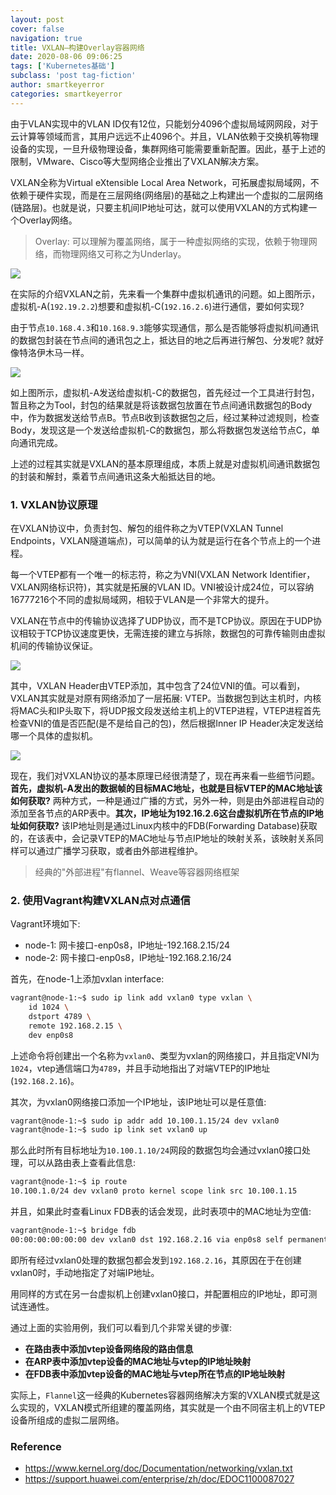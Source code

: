 ```yaml
---
layout: post
cover: false
navigation: true
title: VXLAN—构建Overlay容器网络
date: 2020-08-06 09:06:25
tags: ['Kubernetes基础']
subclass: 'post tag-fiction'
author: smartkeyerror
categories: smartkeyerror
---
```


由于VLAN实现中的VLAN ID仅有12位，只能划分4096个虚拟局域网网段，对于云计算等领域而言，其用户远远不止4096个。并且，VLAN依赖于交换机等物理设备的实现，一旦升级物理设备，集群网络可能需要重新配置。因此，基于上述的限制，VMware、Cisco等大型网络企业推出了VXLAN解决方案。

<!---more--->

VXLAN全称为Virtual eXtensible Local Area Network，可拓展虚拟局域网，不依赖于硬件实现，而是在三层网络(网络层)的基础之上构建出一个虚拟的二层网络(链路层)。也就是说，只要主机间IP地址可达，就可以使用VXLAN的方式构建一个Overlay网络。

> Overlay: 可以理解为覆盖网络，属于一种虚拟网络的实现，依赖于物理网络，而物理网络又可称之为Underlay。

![](https://smartkeyerror.oss-cn-shenzhen.aliyuncs.com/ZeroMind/Network/VXLAN/virtual-machine-communicate-problems.png)

在实际的介绍VXLAN之前，先来看一个集群中虚拟机通讯的问题。如上图所示，虚拟机-A(`192.19.2.2`)想要和虚拟机-C(`192.16.2.6`)进行通信，要如何实现? 

由于节点`10.168.4.3`和`10.168.9.3`能够实现通信，那么是否能够将虚拟机间通讯的数据包封装在节点间的通讯包之上，抵达目的地之后再进行解包、分发呢? 就好像特洛伊木马一样。

![](https://smartkeyerror.oss-cn-shenzhen.aliyuncs.com/ZeroMind/Network/VXLAN/virtual-machine-solution.png)

如上图所示，虚拟机-A发送给虚拟机-C的数据包，首先经过一个工具进行封包，暂且称之为Tool，封包的结果就是将该数据包放置在节点间通讯数据包的Body中，作为数据发送给节点B。节点B收到该数据包之后，经过某种过滤规则，检查Body，发现这是一个发送给虚拟机-C的数据包，那么将数据包发送给节点C，单向通讯完成。

上述的过程其实就是VXLAN的基本原理组成，本质上就是对虚拟机间通讯数据包的封装和解封，乘着节点间通讯这条大船抵达目的地。

### 1. VXLAN协议原理

在VXLAN协议中，负责封包、解包的组件称之为VTEP(VXLAN Tunnel Endpoints，VXLAN隧道端点)，可以简单的认为就是运行在各个节点上的一个进程。

每一个VTEP都有一个唯一的标志符，称之为VNI(VXLAN Network Identifier，VXLAN网络标识符)，其实就是拓展的VLAN ID。VNI被设计成24位，可以容纳16777216个不同的虚拟局域网，相较于VLAN是一个非常大的提升。

VXLAN在节点中的传输协议选择了UDP协议，而不是TCP协议。原因在于UDP协议相较于TCP协议速度更快，无需连接的建立与拆除，数据包的可靠传输则由虚拟机间的传输协议保证。

![](https://smartkeyerror.oss-cn-shenzhen.aliyuncs.com/ZeroMind/Network/VXLAN/VXLAN-package.png)

其中，VXLAN Header由VTEP添加，其中包含了24位VNI的值。可以看到，VXLAN其实就是对原有网络添加了一层拓展: VTEP。当数据包到达主机时，内核将MAC头和IP头取下，将UDP报文段发送给主机上的VTEP进程，VTEP进程首先检查VNI的值是否匹配(是不是给自己的包)，然后根据Inner IP Header决定发送给哪一个具体的虚拟机。

![](https://smartkeyerror.oss-cn-shenzhen.aliyuncs.com/ZeroMind/Network/VXLAN/VXLAN-Transfer.png)

现在，我们对VXLAN协议的基本原理已经很清楚了，现在再来看一些细节问题。**首先，虚拟机-A发出的数据帧的目标MAC地址，也就是目标VTEP的MAC地址该如何获取?** 两种方式，一种是通过广播的方式，另外一种，则是由外部进程自动的添加至各节点的ARP表中。**其次，IP地址为192.16.2.6这台虚拟机所在节点的IP地址如何获取?** 该IP地址则是通过Linux内核中的FDB(Forwarding Database)获取的，在该表中，会记录VTEP的MAC地址与节点IP地址的映射关系，该映射关系同样可以通过广播学习获取，或者由外部进程维护。

> 经典的"外部进程"有flannel、Weave等容器网络框架

### 2. 使用Vagrant构建VXLAN点对点通信

Vagrant环境如下:
- node-1: 网卡接口-enp0s8，IP地址-192.168.2.15/24
- node-2: 网卡接口-enp0s8，IP地址-192.168.2.16/24

首先，在node-1上添加vxlan interface:

```bash
vagrant@node-1:~$ sudo ip link add vxlan0 type vxlan \
    id 1024 \
    dstport 4789 \
    remote 192.168.2.15 \
    dev enp0s8
```

上述命令将创建出一个名称为`vxlan0`、类型为vxlan的网络接口，并且指定VNI为`1024`，vtep通信端口为`4789`，并且手动地指出了对端VTEP的IP地址(`192.168.2.16`)。

其次，为vxlan0网络接口添加一个IP地址，该IP地址可以是任意值:

```bash
vagrant@node-1:~$ sudo ip addr add 10.100.1.15/24 dev vxlan0
vagrant@node-1:~$ sudo ip link set vxlan0 up
```

那么此时所有目标地址为`10.100.1.10/24`网段的数据包均会通过vxlan0接口处理，可以从路由表上查看此信息:

```bash
vagrant@node-1:~$ ip route
10.100.1.0/24 dev vxlan0 proto kernel scope link src 10.100.1.15
```

并且，如果此时查看Linux FDB表的话会发现，此时表项中的MAC地址为空值:

```bash
vagrant@node-1:~$ bridge fdb
00:00:00:00:00:00 dev vxlan0 dst 192.168.2.16 via enp0s8 self permanent
```

即所有经过vxlan0处理的数据包都会发到`192.168.2.16`，其原因在于在创建vxlan0时，手动地指定了对端IP地址。

用同样的方式在另一台虚拟机上创建vxlan0接口，并配置相应的IP地址，即可测试连通性。

通过上面的实验用例，我们可以看到几个非常关键的步骤: 

- **在路由表中添加vtep设备网络段的路由信息**
- **在ARP表中添加vtep设备的MAC地址与vtep的IP地址映射**
- **在FDB表中添加vtep设备的MAC地址与vtep所在节点的IP地址映射**

实际上，`Flannel`这一经典的Kubernetes容器网络解决方案的VXLAN模式就是这么实现的，VXLAN模式所组建的覆盖网络，其实就是一个由不同宿主机上的VTEP设备所组成的虚拟二层网络。

### Reference

- https://www.kernel.org/doc/Documentation/networking/vxlan.txt
- https://support.huawei.com/enterprise/zh/doc/EDOC1100087027
